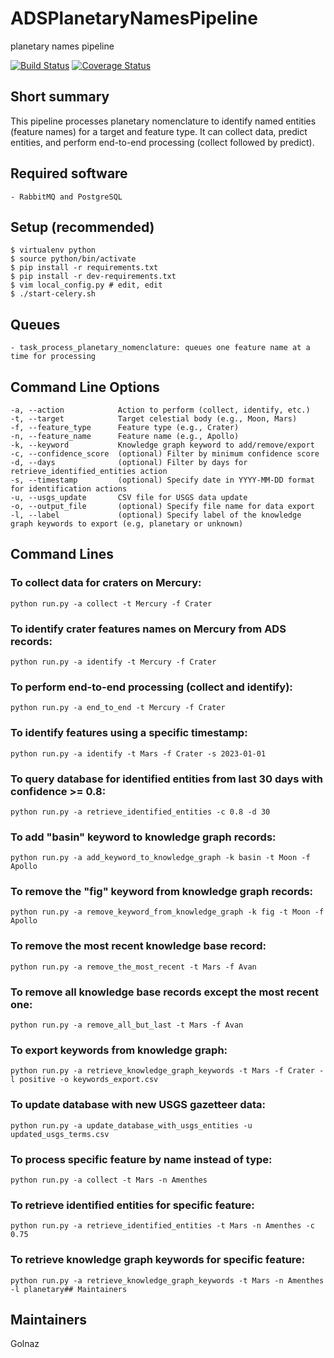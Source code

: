 # ADSPlanetaryNamesPipeline
planetary names pipeline

[![Build Status](https://github.com/adsabs/ADSPlanetaryNamesPipeline/actions/workflows/labels.yml/badge.svg)](https://github.com/adsabs/ADSPlanetaryNamesPipeline/actions/workflows/labels.yml)
[![Coverage Status](https://coveralls.io/repos/github/adsabs/ADSPlanetaryNamesPipeline/badge.svg?branch=main)](https://coveralls.io/github/adsabs/ADSPlanetaryNamesPipeline?branch=main)
    


## Short summary

This pipeline processes planetary nomenclature to identify named entities (feature names) for a target and feature type. It can collect data, predict entities, and perform end-to-end processing (collect followed by predict).
    


## Required software

    - RabbitMQ and PostgreSQL
    


## Setup (recommended)

    $ virtualenv python
    $ source python/bin/activate
    $ pip install -r requirements.txt
    $ pip install -r dev-requirements.txt
    $ vim local_config.py # edit, edit
    $ ./start-celery.sh
    


## Queues
    - task_process_planetary_nomenclature: queues one feature name at a time for processing
    


## Command Line Options

    -a, --action            Action to perform (collect, identify, etc.)
    -t, --target            Target celestial body (e.g., Moon, Mars)
    -f, --feature_type      Feature type (e.g., Crater)
    -n, --feature_name      Feature name (e.g., Apollo)
    -k, --keyword           Knowledge graph keyword to add/remove/export
    -c, --confidence_score  (optional) Filter by minimum confidence score
    -d, --days              (optional) Filter by days for retrieve_identified_entities action
    -s, --timestamp         (optional) Specify date in YYYY-MM-DD format for identification actions
    -u, --usgs_update       CSV file for USGS data update
    -o, --output_file       (optional) Specify file name for data export
    -l, --label             (optional) Specify label of the knowledge graph keywords to export (e.g, planetary or unknown)
    


## Command Lines


### To collect data for craters on Mercury:
    python run.py -a collect -t Mercury -f Crater
    

### To identify crater features names on Mercury from ADS records:
    python run.py -a identify -t Mercury -f Crater


### To perform end-to-end processing (collect and identify):
    python run.py -a end_to_end -t Mercury -f Crater


### To identify features using a specific timestamp:
    python run.py -a identify -t Mars -f Crater -s 2023-01-01


### To query database for identified entities from last 30 days with confidence >= 0.8:
    python run.py -a retrieve_identified_entities -c 0.8 -d 30
    

### To add "basin" keyword to knowledge graph records:
    python run.py -a add_keyword_to_knowledge_graph -k basin -t Moon -f Apollo
    

### To remove the "fig" keyword from knowledge graph records:
    python run.py -a remove_keyword_from_knowledge_graph -k fig -t Moon -f Apollo
    

### To remove the most recent knowledge base record:
    python run.py -a remove_the_most_recent -t Mars -f Avan
    

### To remove all knowledge base records except the most recent one:
    python run.py -a remove_all_but_last -t Mars -f Avan


### To export keywords from knowledge graph:
    python run.py -a retrieve_knowledge_graph_keywords -t Mars -f Crater -l positive -o keywords_export.csv


### To update database with new USGS gazetteer data:
    python run.py -a update_database_with_usgs_entities -u updated_usgs_terms.csv


### To process specific feature by name instead of type:
    python run.py -a collect -t Mars -n Amenthes


### To retrieve identified entities for specific feature:
    python run.py -a retrieve_identified_entities -t Mars -n Amenthes -c 0.75


### To retrieve knowledge graph keywords for specific feature:
    python run.py -a retrieve_knowledge_graph_keywords -t Mars -n Amenthes -l planetary## Maintainers
    


## Maintainers

Golnaz